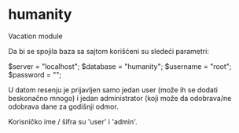 # humanity
Vacation module


Da bi se spojila baza sa sajtom korišćeni su sledeći parametri:

$server   = "localhost";
$database = "humanity";
$username = "root";
$password = "";

U datom resenju je prijavljen samo jedan user (može ih se dodati beskonačno mnogo) i jedan administrator (koji može da odobrava/ne odobrava dane za godišnji odmor.

Korisničko ime / šifra su 'user' i 'admin'. 




